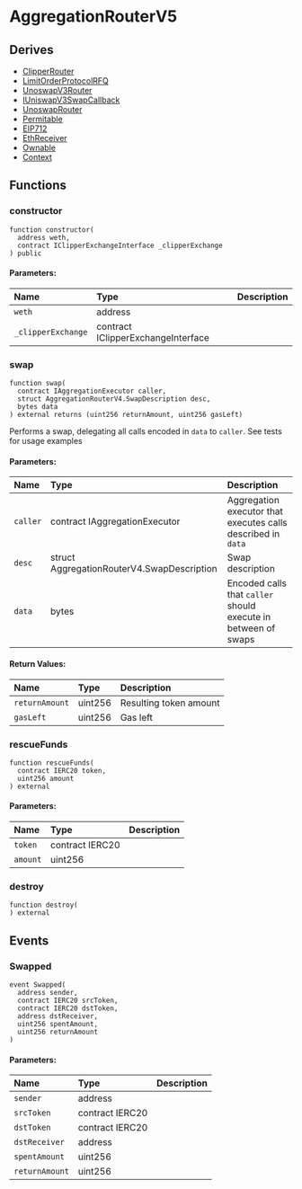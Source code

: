 # AggregationRouterV5






## Derives
- [ClipperRouter](ClipperRouter.md)
- [LimitOrderProtocolRFQ](LimitOrderProtocolRFQ.md)
- [UnoswapV3Router](UnoswapV3Router.md)
- [IUniswapV3SwapCallback](interfaces/IUniswapV3SwapCallback.md)
- [UnoswapRouter](UnoswapRouter.md)
- [Permitable](helpers/Permitable.md)
- [EIP712](https://docs.openzeppelin.com/contracts/3.x/api/drafts#EIP712)
- [EthReceiver](helpers/EthReceiver.md)
- [Ownable](https://docs.openzeppelin.com/contracts/3.x/api/access#Ownable)
- [Context](https://docs.openzeppelin.com/contracts/3.x/api/utils#Context)

## Functions
### constructor
```solidity
function constructor(
  address weth,
  contract IClipperExchangeInterface _clipperExchange
) public
```


#### Parameters:
| Name | Type | Description                                                          |
| :--- | :--- | :------------------------------------------------------------------- |
|`weth` | address |
|`_clipperExchange` | contract IClipperExchangeInterface |


### swap
```solidity
function swap(
  contract IAggregationExecutor caller,
  struct AggregationRouterV4.SwapDescription desc,
  bytes data
) external returns (uint256 returnAmount, uint256 gasLeft)
```
Performs a swap, delegating all calls encoded in `data` to `caller`. See tests for usage examples


#### Parameters:
| Name | Type | Description                                                          |
| :--- | :--- | :------------------------------------------------------------------- |
|`caller` | contract IAggregationExecutor | Aggregation executor that executes calls described in `data`
|`desc` | struct AggregationRouterV4.SwapDescription | Swap description
|`data` | bytes | Encoded calls that `caller` should execute in between of swaps

#### Return Values:
| Name                           | Type          | Description                                                                  |
| :----------------------------- | :------------ | :--------------------------------------------------------------------------- |
|`returnAmount`| uint256 | Resulting token amount
|`gasLeft`| uint256 | Gas left

### rescueFunds
```solidity
function rescueFunds(
  contract IERC20 token,
  uint256 amount
) external
```


#### Parameters:
| Name | Type | Description                                                          |
| :--- | :--- | :------------------------------------------------------------------- |
|`token` | contract IERC20 |
|`amount` | uint256 |


### destroy
```solidity
function destroy(
) external
```




## Events
### Swapped
```solidity
event Swapped(
  address sender,
  contract IERC20 srcToken,
  contract IERC20 dstToken,
  address dstReceiver,
  uint256 spentAmount,
  uint256 returnAmount
)
```


#### Parameters:
| Name | Type | Description                                                          |
| :--- | :--- | :------------------------------------------------------------------- |
|`sender` | address |
|`srcToken` | contract IERC20 |
|`dstToken` | contract IERC20 |
|`dstReceiver` | address |
|`spentAmount` | uint256 |
|`returnAmount` | uint256 | 

